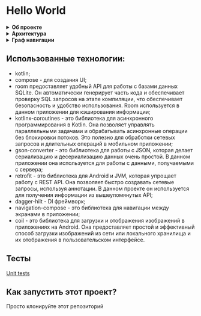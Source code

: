 # Hello World

<details><summary><b>Об проекте</b></summary>

## Этот проект состоит из следующих мини-приложений:
- Авторизация, регистрация, профиль и редактирование данных пользователя;
- Программа решения неравенства вида ax + b < 0;
- Осуществить вычисление 3^fn со всеми десятичными знаками, где n in 1..45, fn - числа фибоначчи. Это вычисление должно осуществляться внутри Service в отдельном потоке. После вычисления результаты должны появиться в Activity, а если он неактивен, то должно появиться оповещение, кликнув по которому, будет осуществлен переход на Activity с ответом. Также должна быть возможность остановить вычисление по желанию пользователя;
- CRUD приложение с использованием room, dagger-hilt, а также внедрение возможности осуществлять прикрепление фотографии к хранимым сущностям;
- Учёт количества прыжков через скакалку с использованием сенсора акселерометр. Телефон в кармане брюк и должен быть жестко зафиксирован. Информация об активностях должна сохраняться в базе данных. Пользователь должен иметь возможность корректировать результаты неточных измерений;
- Доработка приложения, выполненного в предыдущей практической, чтобы оно в виде анимации показывало активности пользователя.
- Работа с минимум одним rest-api запросом, который должен выполняется в фоне, имеющим аргумент. Также присутствует реализация возможности просмотра загруженной информации при отсуствии Интернета, т.е. с сохранением загруженной информации на мобильном устройстве и вывод его на экран в случае отсутствия Интернета. Реализуйте автоматическое UNIT и UI-тестирование (тестирование в процессе).

### В пункте 7 были использованы следующие API:
1. https://github.com/astrocatalogs/OACAPI;
2. По данному выражению найдите его упрощенный вариант https://newton.now.sh/;
3. Bybit. [Тестовое задание](https://github.com/FredNekrasov/jetpack-compose-projects/blob/master/info/TestTask.pdf)

</details>

<details><summary><b>Архитектура</b></summary>

## Коротко про архитектуру проекта

Модуляризация позволяет приложения на независимые модули, каждый из которых отвечает за конкретную функциональность. Это имеет несколько ключевых особенностей:
1. Разработчики могут работать над различными модулями параллельно, что ускоряет процесс разработки.
2. Модули могут быть легко переиспользованы в других проектах или частях приложения, что снижает дублирование кода.
3. Каждый модуль может иметь свои зависимости, что упрощает их обновление и управление версиями.
4. Модули можно тестировать изолированно, что позволяет проще выявлять и исправлять ошибки.
5. Модуляризация способствует более организованной структуре кода и его большей читаемости.

А также приложение соответствует SAA(Single Activity Architecture), также учитывался принцип KISS, то есть стремление к простоте и минимализму в процессе разработки, что позволило избежать излишней сложности, сохранить код чистым, сделать приложение легким для понимания.

</details>

<details><summary><b>Граф навигации</b></summary>

## Навигация между экранами

![HelloWorldNavGraph](https://github.com/FredNekrasov/jetpack-compose-projects/blob/master/info/HelloWorldNavGraph.png)

</details>

Использованные технологии:
-
- kotlin;
- compose - для создания UI;
- room предоставляет удобный API для работы с базами данных SQLite. Он автоматически генерирует часть кода и обеспечивает проверку SQL запросов на этапе компиляции, что обеспечивает безопасность и удобство использования. Room используется в данном приложении для кэширования информации;
- kotlinx-coroutines - это библиотека для асинхронного программирования в Kotlin. Она позволяет управлять параллельными задачами и обрабатывать асинхронные операции без блокировки потоков. Это полезно для обработки сетевых запросов и длительных операций в мобильном приложении;
- gson-converter - это библиотека для работы с JSON, которая делает сериализацию и десериализацию данных очень простой. В данном приложении она используется для работы с данными, получаемыми с сервера;
- retrofit - это библиотека для Android и JVM, которая упрощает работу с REST API. Она позволяет быстро создавать сетевые запросы, используя аннотации. В данном проекте он используется для получения информации из вышеупомянутых API;
- dagger-hilt - DI фреймворк;
- navigation-compose - это библиотека для навигации между экранами в приложении;
- coil - это библиотека для загрузки и отображения изображений в приложениях на Android. Она предоставляет простой и эффективный способ загрузки изображений из сети или локального хранилища и их отображения в пользовательском интерфейсе.

## Тесты
[Unit tests](https://github.com/FredNekrasov/jetpack-compose-projects/tree/master/app/src/test/java/com/fredprojects/helloworld)

## Как запустить этот проект?
Просто клонируйте этот репозиторий
